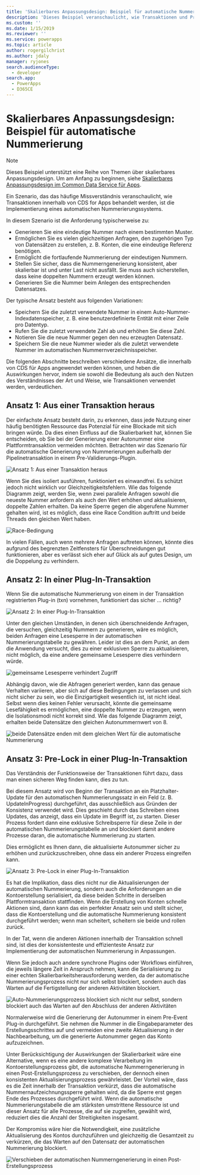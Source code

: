 ```yaml
---
title: 'Skalierbares Anpassungsdesign: Beispiel für automatische Nummerierung (Common Data Service for Apps) | Microsoft Docs'
description: 'Dieses Beispiel veranschaulicht, wie Transaktionen und Probleme mit der Parallelität in einer Codeanpassung berücksichtigt werden müssen.'
ms.custom: ''
ms.date: 1/15/2019
ms.reviewer: ''
ms.service: powerapps
ms.topic: article
author: rogergilchrist
ms.author: jdaly
manager: ryjones
search.audienceType:
  - developer
search.app:
  - PowerApps
  - D365CE
---
```

# <a name="scalable-customization-design-auto-numbering-example"></a>Skalierbares Anpassungsdesign: Beispiel für automatische Nummerierung

> [!NOTE]
> Dieses Beispiel unterstützt eine Reihe von Themen über skalierbares Anpassungsdesign. Um am Anfang zu beginnen, siehe [Skalierbares Anpassungsdesign im Common Data Service für Apps](overview.md).

Ein Szenario, das das häufige Missverständnis veranschaulicht, wie Transaktionen innerhalb von CDS for Apps behandelt werden, ist die Implementierung eines automatischen Nummerierungssystems.

In diesem Szenario ist die Anforderung typischerweise zu:

- Generieren Sie eine eindeutige Nummer nach einem bestimmten Muster.
- Ermöglichen Sie es vielen gleichzeitigen Anfragen, den zugehörigen Typ von Datensätzen zu erstellen, z. B. Konten, die eine eindeutige Referenz benötigen.
- Ermöglicht die fortlaufende Nummerierung der eindeutigen Nummern.
- Stellen Sie sicher, dass die Nummerngenerierung konsistent, aber skalierbar ist und unter Last nicht ausfällt. Sie muss auch sicherstellen, dass keine doppelten Nummern erzeugt werden können.
- Generieren Sie die Nummer beim Anlegen des entsprechenden Datensatzes.

Der typische Ansatz besteht aus folgenden Variationen:

- Speichern Sie die zuletzt verwendete Nummer in einem Auto-Nummer-Indexdatenspeicher, z. B. eine benutzerdefinierte Entität mit einer Zeile pro Datentyp.
- Rufen Sie die zuletzt verwendete Zahl ab und erhöhen Sie diese Zahl.
- Notieren Sie die neue Nummer gegen den neu erzeugten Datensatz.
- Speichern Sie die neue Nummer wieder als die zuletzt verwendete Nummer im automatischen Nummernverzeichnisspeicher.

Die folgenden Abschnitte beschreiben verschiedene Ansätze, die innerhalb von CDS für Apps angewendet werden können, und heben die Auswirkungen hervor, indem sie sowohl die Bedeutung als auch den Nutzen des Verständnisses der Art und Weise, wie Transaktionen verwendet werden, verdeutlichen. 

## <a name="approach-1-out-of-a-transaction"></a>Ansatz 1: Aus einer Transaktion heraus

Der einfachste Ansatz besteht darin, zu erkennen, dass jede Nutzung einer häufig benötigten Ressource das Potenzial für eine Blockade mit sich bringen würde. Da dies einen Einfluss auf die Skalierbarkeit hat, können Sie entscheiden, ob Sie bei der Generierung einer Autonummer eine Plattformtransaktion vermeiden möchten.
Betrachten wir das Szenario für die automatische Generierung von Nummerierungen außerhalb der Pipelinetransaktion in einem Pre-Validierungs-Plugin.

![Ansatz 1: Aus einer Transaktion heraus](media/autonumber-approach-1.png)

Wenn Sie dies isoliert ausführen, funktioniert es einwandfrei. Es schützt jedoch nicht wirklich vor Gleichzeitigkeitsfehlern. Wie das folgende Diagramm zeigt, werden Sie, wenn zwei parallele Anfragen sowohl die neueste Nummer anfordern als auch den Wert erhöhen und aktualisieren, doppelte Zahlen erhalten. Da keine Sperre gegen die abgerufene Nummer gehalten wird, ist es möglich, dass eine Race Condition auftritt und beide Threads den gleichen Wert haben. 

![Race-Bedingung](media/autonumber-approach-1-a.png)

In vielen Fällen, auch wenn mehrere Anfragen auftreten können, könnte dies aufgrund des begrenzten Zeitfensters für Überschneidungen gut funktionieren, aber es verlässt sich eher auf Glück als auf gutes Design, um die Doppelung zu verhindern.

## <a name="approach-2-in-a-plug-in-transaction"></a>Ansatz 2: In einer Plug-In-Transaktion

Wenn Sie die automatische Nummerierung von einem in der Transaktion registrierten Plug-in (txn) vornehmen, funktioniert das sicher ... richtig?

![Ansatz 2: In einer Plug-In-Transaktion](media/autonumber-approach-2.png)

Unter den gleichen Umständen, in denen sich überschneidende Anfragen, die versuchen, gleichzeitig Nummern zu generieren, wäre es möglich, beiden Anfragen eine Lesesperre in der automatischen Nummerierungstabelle zu gewähren. Leider ist dies an dem Punkt, an dem die Anwendung versucht, dies zu einer exklusiven Sperre zu aktualisieren, nicht möglich, da eine andere gemeinsame Lesesperre dies verhindern würde.

![gemeinsame Lesesperre verhindert Zugriff](media/autonumber-approach-2-a.png)

Abhängig davon, wie die Abfragen generiert werden, kann das genaue Verhalten variieren, aber sich auf diese Bedingungen zu verlassen und sich nicht sicher zu sein, wo die Einzigartigkeit wesentlich ist, ist nicht ideal. Selbst wenn dies keinen Fehler verursacht, könnte die gemeinsame Lesefähigkeit es ermöglichen, eine doppelte Nummer zu erzeugen, wenn die Isolationsmodi nicht korrekt sind. Wie das folgende Diagramm zeigt, erhalten beide Datensätze den gleichen Autonummernwert von 8.

![beide Datensätze enden mit dem gleichen Wert für die automatische Nummerierung](media/autonumber-approach-2-b.png)

## <a name="approach-3-pre-lock-in-a-plug-in-transaction"></a>Ansatz 3: Pre-Lock in einer Plug-In-Transaktion

Das Verständnis der Funktionsweise der Transaktionen führt dazu, dass man einen sicheren Weg finden kann, dies zu tun. 

Bei diesem Ansatz wird von Beginn der Transaktion an ein Platzhalter-Update für den automatischen Nummerierungssatz in ein Feld (z. B. UpdateInProgress) durchgeführt, das ausschließlich aus Gründen der Konsistenz verwendet wird. Dies geschieht durch das Schreiben eines Updates, das anzeigt, dass ein Update im Begriff ist, zu starten. Dieser Prozess fordert dann eine exklusive Schreibsperre für diese Zeile in der automatischen Nummerierungstabelle an und blockiert damit andere Prozesse daran, die automatische Nummerierung zu starten. 

Dies ermöglicht es Ihnen dann, die aktualisierte Autonummer sicher zu erhöhen und zurückzuschreiben, ohne dass ein anderer Prozess eingreifen kann. 

![Ansatz 3: Pre-Lock in einer Plug-In-Transaktion](media/autonumber-approach-3.png)

Es hat die Implikation, dass dies nicht nur die Aktualisierungen der automatischen Nummerierung, sondern auch die Anforderungen an die Kontoerstellung serialisiert, da diese beiden Schritte in derselben Plattformtransaktion stattfinden. Wenn die Erstellung von Konten schnelle Aktionen sind, dann kann das ein perfekter Ansatz sein und stellt sicher, dass die Kontoerstellung und die automatische Nummerierung konsistent durchgeführt werden; wenn man scheitert, scheitern sie beide und rollen zurück.
 
In der Tat, wenn die anderen Aktionen innerhalb der Transaktion schnell sind, ist dies der konsistenteste und effizienteste Ansatz zur Implementierung der automatischen Nummerierung in Anpassungen. 

Wenn Sie jedoch auch andere synchrone Plugins oder Workflows einführen, die jeweils längere Zeit in Anspruch nehmen, kann die Serialisierung zu einer echten Skalierbarkeitsherausforderung werden, da der automatische Nummerierungsprozess nicht nur sich selbst blockiert, sondern auch das Warten auf die Fertigstellung der anderen Aktivitäten blockiert. 

![Auto-Nummerierungsprozess blockiert sich nicht nur selbst, sondern blockiert auch das Warten auf den Abschluss der anderen Aktivitäten](media/autonumber-approach-3-a.png)

Normalerweise wird die Generierung der Autonummer in einem Pre-Event Plug-in durchgeführt. Sie nehmen die Nummer in die Eingabeparameter des Erstellungsschrittes auf und vermeiden eine zweite Aktualisierung in der Nachbearbeitung, um die generierte Autonummer gegen das Konto aufzuzeichnen.

Unter Berücksichtigung der Auswirkungen der Skalierbarkeit wäre eine Alternative, wenn es eine andere komplexe Verarbeitung im Kontoerstellungsprozess gibt, die automatische Nummerngenerierung in einen Post-Erstellungsprozess zu verschieben, der dennoch einen konsistenten Aktualisierungsprozess gewährleistet. Der Vorteil wäre, dass es die Zeit innerhalb der Transaktion verkürzt, dass die automatische Nummernaufzeichnungssperre gehalten wird, da die Sperre erst gegen Ende des Prozesses durchgeführt wird. Wenn die automatische Nummerierungstabelle die am stärksten umstrittene Ressource ist und dieser Ansatz für alle Prozesse, die auf sie zugreifen, gewählt wird, reduziert dies die Anzahl der Streitigkeiten insgesamt.

Der Kompromiss wäre hier die Notwendigkeit, eine zusätzliche Aktualisierung des Kontos durchzuführen und gleichzeitig die Gesamtzeit zu verkürzen, die das Warten auf den Datensatz der automatischen Nummerierung blockiert.

![Verschieben der automatischen Nummerngenerierung in einen Post-Erstellungsprozess](media/autonumber-approach-3-b.png)
